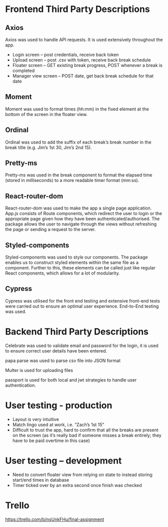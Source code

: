 # Frontend Third Party Descriptions

## Axios

Axios was used to handle API requests. It is used extensively throughout the app. 

- Login screen – post credentials, receive back token
- Upload screen – post .csv with token, receive back break schedule
- Floater screen – GET existing break progress, POST whenever a break is completed
- Manager view screen – POST date, get back break schedule for that date

## Moment

Moment was used to format times (hh:mm) in the fixed element at the bottom of the screen in the floater view.

## Ordinal

Ordinal was used to add the suffix of each break’s break number in the break title (e.g. Jim’s 1st 30, Jim’s 2nd 15).

## Pretty-ms

Pretty-ms was used in the break component to format the elapsed time (stored in milliseconds) to a more readable timer format (mm:ss). 

## React-router-dom

React-router-dom was used to make the app a single page application. App.js consists of Route components, which redirect the user to login or the appropriate page given how they have been authenticated/authorised. The package allows the user to navigate through the views without refreshing the page or sending a request to the server. 

## Styled-components

Styled-components was used to style our components. The package enables us to construct styled elements within the same file as a component. Further to this, these elements can be called just like regular React components, which allows for a lot of modularity. 

## Cypress
Cypress was utilised for the front end testing and extensive front-end tests were carried out to ensure an optimal user experience. End-to-End testing was used. 

# Backend Third Party Descriptions

Celebrate was used to validate email and password for the login, it is used to ensure correct user details have been entered.

papa parse was used to parse csv file into JSON format
	
Multer is used for uploading files
	 
passport is used for both local and jwt strategies to handle user authentication.

# User testing - production

- Layout is very intuitive
- Match lingo used at work, i.e. “Zach’s 1st 15”
- Difficult to trust the app, hard to confirm that all the breaks are present on the screen (as it’s really bad if someone misses a break entirely; they have to be paid overtime in this case)

# User testing – development
- Need to convert floater view from relying on state to instead storing start/end times in database
- Timer ticked over by an extra second once finish was checked

# Trello

https://trello.com/b/nsUnkFHu/final-assignment
